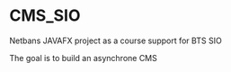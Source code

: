 # CMS_SIO

Netbans JAVAFX project as a course support for BTS SIO

The goal is to build an asynchrone CMS   
